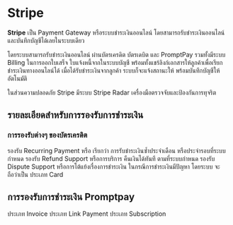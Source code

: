 # Stripe

**Stripe** เป็น Payment Gateway หรือระบบชำระเงินออนไลน์ โดยสามารถรับชำระเงินออนไลน์และบันทึกบัญชีได้เลยในระบบเดียว 
 
โดยระบบสามารถรับชำระเงินออนไลน์ ผ่านบัตรเครดิต บัตรเดบิต และ PromptPay รวมทั้งมีระบบ Billing ในการออกใบเสร็จ ใบแจ้งหนี้จากในระบบบัญชี พร้อมทั้งแชร์ลิงก์เอกสารให้ลูกค้าเพื่อเรียกชำระเงินทางออนไลน์ได้ เมื่อได้รับชำระเงินจากลูกค้า ระบบก็จะแจ้งสถานะให้ พร้อมบันทึกบัญชีให้อัตโนมัติ
 
ในส่วนความปลอดภัย Stripe มีระบบ Stripe Radar เครื่องมือตรวจจับและป้องกันการทุจริต 

## รายละเอียดสำหรับการรองรับการชำระเงิน 
### การรองรับต่างๆ ของบัตรเครดิต
รองรับ Recurring Payment หรือ เรียกว่า การรับชำระเงินซ้ำประจำเดือน หรือประจำรอบที่ระบบกำหนด
รองรับ Refund Support หรือการบริการ คืนเงินได้ทันที ตามที่ระบบกำหนด
รองรับ Dispute Support หรือการโต้แย้งเรื่องการชำระเงิน ในกรณีการชำระเงินมีปัญหา
โดยระบบ จะถือว่าเป็น ประเภท Card 

## การรองรับการชำระเงิน Promptpay
ประเภท Invoice
ประเภท Link Payment
ประเภท Subscription 

